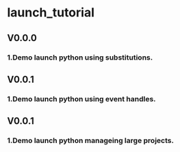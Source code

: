 # launch_tutorial
## V0.0.0
### 1.Demo launch python using substitutions.
## V0.0.1
### 1.Demo launch python using event handles.
## V0.0.1
### 1.Demo launch python manageing large projects.